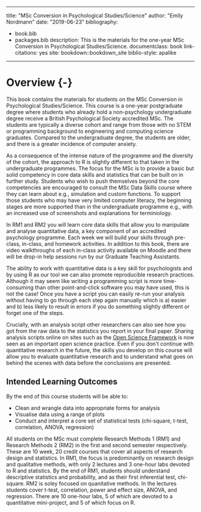 
--- 
title: "MSc Conversion in Psychological Studies/Science"
author: "Emily Nordmann"
date: "2019-06-23"
bibliography:
- book.bib
- packages.bib
description: This is the materials for the one-year MSc Conversion in Psychological Studies/Science.
documentclass: book
link-citations: yes
site: bookdown::bookdown_site
biblio-style: apalike
---





# Overview {-}

<div class="info">
<p>This book contains the materials for students on the MSc Conversion in Psychological Studies/Science. This course is a one-year postgraduate degree where students who already hold a non-psychology undergraduate degree receive a British Psychological Society accredited MSc. The students are typically a diverse cohort and range from those with no STEM or programming background to engineering and computing science graduates. Compared to the undergraduate degree, the students are older, and there is a greater incidence of computer anxiety.</p>
<p>As a consequence of the intense nature of the programme and the diversity of the cohort, the approach to R is slightly different to that taken in the undergraduate programmes. The focus for the MSc is to provide a basic but solid competency in core data skills and statistics that can be built on in further study. Students who wish to push themselves beyond the core competencies are encouraged to consult the MSc Data Skills course where they can learn about e.g., simulation and custom functions. To support those students who may have very limited computer literacy, the beginning stages are more supported than in the undergraduate programme e.g., with an increased use of screenshots and explanations for terminiology.</p>
</div>

In RM1 and RM2 you will learn core data skills that allow you to manipulate and analyse quantitative data, a key component of an accredited psychology programme. Each week we will build your skills through pre-class, in-class, and homework activities. In addition to this book, there are video walkthroughs of each in-class activity available on Moodle and there will be drop-in help sessions run by our Graduate Teaching Assistants.

The ability to work with quantitative data is a key skill for psychologists and by using R as our tool we can also promote reproducible research practices. Although it may seem like writing a programming script is more time-consuming than other point-and-click software you may have used, this is not the case! Once you have a script you can easily re-run your analysis without having to go through each step again manually which is a) easier and b) less likely to result in errors if you do something slightly different or forget one of the steps. 

Crucially, with an analysis script other researchers can also see how you got from the raw data to the statistics you report in your final paper. Sharing  analysis scripts online on sites such as the [Open Science Framework](https://osf.io/) is now seen as an important open science practice. Even if you don't continue with quantitative research in the future, the skills you develop on this course will allow you to evaluate quantitative research and to understand what goes on behind the scenes with data before the conclusions are presented.

## Intended Learning Outcomes

By the end of this course students will be able to:

* Clean and wrangle data into appropriate forms for analysis
* Visualise data using a range of plots
* Conduct and interpret a core set of statistical tests (chi-square, t-test, correlation, ANOVA, regression)

<div class="info">
<p>All students on the MSc must complete Research Methods 1 (RM1) and Research Methods 2 (RM2) in the first and second semester respectively. These are 10 week, 20 credit courses that cover all aspects of research design and statistics. In RM1, the focus is predominantly on research design and qualitative methods, with only 2 lectures and 3 one-hour labs devoted to R and statistics. By the end of RM1, students should understand descriptive statistics and probability, and as their first inferential test, chi-square. RM2 is soley focused on quanitative methods. In the lectures students cover t-test, correlation, power and effect size, ANOVA, and regression. There are 10 one-hour labs, 5 of which are devoted to a quantitative mini-project, and 5 of which focus on R.</p>
</div>
